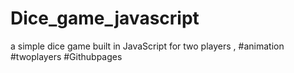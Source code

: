 # Dice_game_javascript
a simple dice game built in JavaScript for two players , #animation #twoplayers #Githubpages

